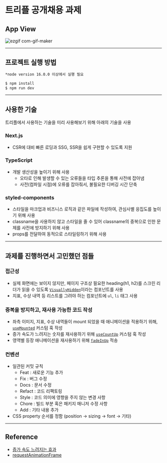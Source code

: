 # 트리플 공개채용 과제 

## App View

![ezgif com-gif-maker](https://user-images.githubusercontent.com/83056347/176737652-06cdd8e2-9763-4da6-a383-d0aa8544d3f4.gif)

---------

## 프로젝트 실행 방법

```bash
*node version 16.0.0 이상에서 실행 필요

$ npm install
$ npm run dev

```

--------

## 사용한 기술 
트리플에서 사용하는 기술을 미리 사용해보기 위해 아래의 기술을 사용<br>

### Next.js

- CSR에 대비 빠른 로딩과 SSG, SSR을 쉽게 구현할 수 있도록 지원

### TypeScript

- 개발 생산성을 높이기 위해 사용
  - 오타로 인해 발생할 수 있는 오류들을 타입 추론을 통해 사전에 잡아냄
  - 사전(컴파일 시점)에 오류를 잡아줘서, 불필요한 디버깅 시간 단축

### styled-components

- 스타일을 마크업과 비즈니스 로직과 같은 파일에 작성하여, 관심사별 응집도를 높이기 위해 사용
- classname을 사용하지 않고 스타일을 줄 수 있어 classname의 중복으로 인한 문제를 사전에 방지하기 위해 사용
- props를 전달하여 동적으로 스타일링하기 위해 사용

--------

## 과제를 진행하면서 고민했던 점들

### 접근성
- 실제 화면에는 보이지 않지만, 페이지 구조상 필요한 heading(h1, h2)를 스크린 리더가 읽을 수 있도록 [`VisuallyHidden`](https://github.com/linehyang/triple-frontend-homework/blob/main/components/VisuallyHidden.tsx)이라는 컴포넌트를 사용
- 지표, 수상 내역 등 리스트를 그려야 하는 컴포넌트에 `ul`, `li` 태그 사용

### 중복을 방지하고, 재사용 가능한 코드 작성
  - 좌측 이미지, 지표, 수상 내역들이 mount 되었을 때 애니메이션을 적용하기 위해, [`useMounted`](https://github.com/linehyang/triple-frontend-homework/blob/main/hooks/useMounted.tsx) 커스텀 훅 작성
  - 증가 속도가 느려지는 숫자를 재사용하기 위해 [`useCountUp`](https://github.com/linehyang/triple-frontend-homework/blob/main/hooks/useCountUp.tsx) 커스텀 훅 작성
  - 영역별 등장 애니메이션을 재사용하기 위해 [`fadeInUp`](https://github.com/linehyang/triple-frontend-homework/blob/main/styles/animation.ts) 적송

### 컨벤션
- 일관된 커밋 규칙
  - Feat : 새로운 기능 추가
  - Fix : 버그 수정
  - Docs : 문서 수정
  - Refact : 코드 리팩토링
  - Style : 코드 의미에 영향을 주지 않는 변경 사항
  - Chore : 빌드 부분 혹은 패키지 매니저 수정 사항
  - Add : 기타 내용 추가
- CSS property 순서를 정함 (position -> sizing -> font -> 기타)

_______ 

## Reference
- [증가 속도 느려지는 효과](https://easings.net/#easeOutCirc)<br>
- [requestAnimationFrame](https://velog.io/@younghwanjoe/requestAnimationFrame%EC%9D%84-%EC%82%AC%EC%9A%A9%ED%95%98%EC%97%AC-%EC%95%A0%EB%8B%88%EB%A9%94%EC%9D%B4%EC%85%98-%EA%B5%AC%ED%98%84%ED%95%98%EA%B8%B0-%EC%83%81)
